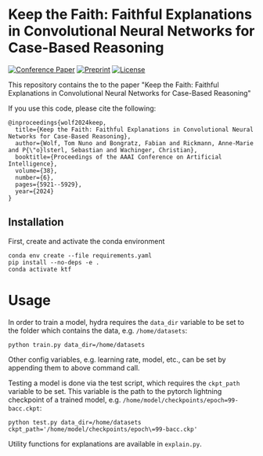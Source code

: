 # Keep the Faith: Faithful Explanations in Convolutional Neural Networks for Case-Based Reasoning

[![Conference Paper](https://img.shields.io/static/v1?label=DOI&message=10.1609/aaai.v38i6.28406&color=3a7ebb)](https://doi.org/10.1609/aaai.v38i6.28406)
[![Preprint](https://img.shields.io/badge/arXiv-2312.09783-b31b1b)](https://arxiv.org/abs/2312.09783)
[![License](https://img.shields.io/badge/license-GPLv3-blue.svg)](LICENSE)

This repository contains the to the paper "Keep the Faith: Faithful Explanations in Convolutional Neural Networks for Case-Based Reasoning"

If you use this code, please cite the following:

```
@inproceedings{wolf2024keep,
  title={Keep the Faith: Faithful Explanations in Convolutional Neural Networks for Case-Based Reasoning},
  author={Wolf, Tom Nuno and Bongratz, Fabian and Rickmann, Anne-Marie and P{\"o}lsterl, Sebastian and Wachinger, Christian},
  booktitle={Proceedings of the AAAI Conference on Artificial Intelligence},
  volume={38},
  number={6},
  pages={5921--5929},
  year={2024}
}
```

## Installation

First, create and activate the conda environment
```
conda env create --file requirements.yaml
pip install --no-deps -e .
conda activate ktf
```

# Usage

In order to train a model, hydra requires the `data_dir` variable to be set to the folder which contains the data, e.g. `/home/datasets`:
```
python train.py data_dir=/home/datasets
```
Other config variables, e.g. learning rate, model, etc., can be set by appending them to above command call.

Testing a model is done via the test script, which requires the `ckpt_path` variable to be set. This variable is the path to the pytorch lightning checkpoint of a trained model, e.g. `/home/model/checkpoints/epoch=99-bacc.ckpt`:
```
python test.py data_dir=/home/datasets ckpt_path='/home/model/checkpoints/epoch\=99-bacc.ckp'
```

Utility functions for explanations are available in `explain.py`.
